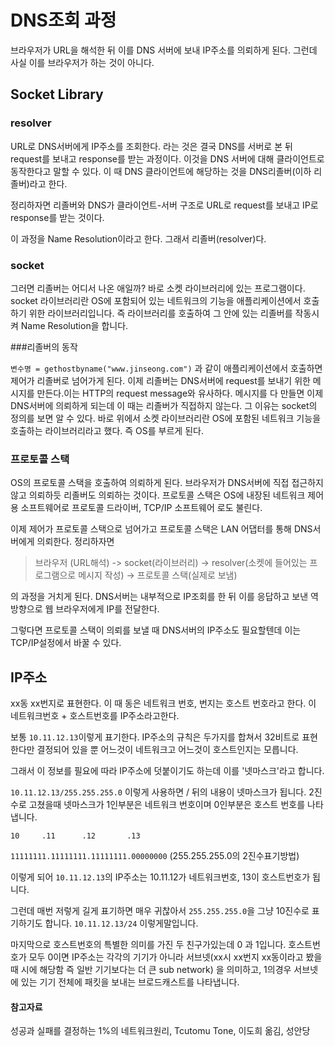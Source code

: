 # DNS조회 과정

브라우저가 URL을 해석한 뒤 이를 DNS 서버에 보내 IP주소를 의뢰하게 된다. 그런데 사실 이를 브라우저가 하는 것이 아니다.

## Socket Library

### resolver

URL로 DNS서버에게 IP주소를 조회한다. 라는 것은 결국 DNS를 서버로 본 뒤 request를 보내고 response를 받는 과정이다. 이것을 DNS 서버에 대해 클라이언트로 동작한다고 말할 수 있다. 이 때 DNS 클라이언트에 해당하는 것을 DNS리졸버(이하 리졸버)라고 한다. 

정리하자면 리졸버와 DNS가 클라이언트-서버 구조로 URL로 request를 보내고 IP로 response를 받는 것이다.

이 과정을 Name Resolution이라고 한다. 그래서 리졸버(resolver)다.

### socket

그러면 리졸버는 어디서 나온 애일까? 바로 소켓 라이브러리에 있는 프로그램이다. socket 라이브러리란 OS에 포함되어 있는 네트워크의 기능을 애플리케이션에서 호출하기 위한 라이브러리입니다. 즉 라이브러리를 호출하여 그 안에 있는 리졸버를 작동시켜 Name Resolution을 합니다.

###리졸버의 동작

`변수명 = gethostbyname("www.jinseong.com")` 과 같이 애플리케이션에서 호출하면 제어가 리졸버로 넘어가게 된다. 이제 리졸버는 DNS서버에 request를 보내기 위한 메시지를 만든다.이는 HTTP의 request message와 유사하다. 메시지를 다 만들면 이제 DNS서버에 의뢰하게 되는데 이 때는 리졸버가 직접하지 않는다. 그 이유는 socket의 정의를 보면 알 수 있다. 바로 위에서 소켓 라이브러리란 OS에 포함된 네트워크 기능을 호출하는 라이브러리라고 했다. 즉 OS를 부르게 된다. 

### 프로토콜 스택

OS의 프로토콜 스택을 호출하여 의뢰하게 된다. 브라우저가 DNS서버에 직접 접근하지 않고 의뢰하듯 리졸버도 의뢰하는 것이다. 프로토콜 스택은 OS에 내장된 네트워크 제어용 소프트웨어로 프로토콜 드라이버, TCP/IP 소프트웨어 로도 불린다.

이제 제어가 프로토콜 스택으로 넘어가고 프로토콜 스택은 LAN 어댑터를 통해 DNS서버에게 의뢰한다.  정리하자면

> 브라우저 (URL해석) -> socket(라이브러리) -> resolver(소켓에 들어있는 프로그램으로 메시지 작성) -> 프로토콜 스택(실제로 보냄)

의  과정을 거치게 된다. DNS서버는 내부적으로 IP조회를 한 뒤 이를 응답하고 보낸 역방향으로 웹 브라우저에게 IP를 전달한다.

그렇다면 프로토콜 스택이 의뢰를 보낼 때 DNS서버의 IP주소도 필요할텐데 이는 TCP/IP설정에서 바꿀 수 있다.

## IP주소

xx동 xx번지로 표현한다. 이 때 동은 네트워크 번호, 번지는 호스트 번호라고 한다.  이 네트워크번호 + 호스트번호를 IP주소라고한다.

보통 `10.11.12.13`이렇게 표기한다. IP주소의 규칙은 두가지를 합쳐서 32비트로 표현한다만 결정되어 있을 뿐 어느것이 네트워크고 어느것이 호스트인지는 모릅니다.

그래서 이 정보를 필요에 따라 IP주소에 덧붙이기도 하는데 이를 '넷마스크'라고 합니다.

`10.11.12.13/255.255.255.0` 이렇게 사용하면 / 뒤의 내용이 넷마스크가 됩니다. 2진수로 고쳤을때 넷마스크가 1인부분은 네트워크 번호이며 0인부분은 호스트 번호를 나타냅니다.

`10     .11      .12       .13`

`11111111.11111111.11111111.00000000` (255.255.255.0의 2진수표기방법)

이렇게 되어 `10.11.12.13`의 IP주소는 10.11.12가 네트워크번호, 13이 호스트번호가 됩니다.

그런데 매번 저렇게 길게 표기하면 매우 귀찮아서 `255.255.255.0`을 그냥 10진수로 표기하기도 합니다. `10.11.12.13/24` 이렇게말입니다.

마지막으로 호스트번호의 특별한 의미를 가진 두 친구가있는데 0 과 1입니다. 호스트번호가 모두 0이면 IP주소는 각각의 기기가 아니라 서브넷(xx시 xx번지 xx동이라고 봤을 때 시에 해당함 즉 일반 기기보다는 더 큰 sub network) 을 의미하고, 1의경우 서브넷에 있는 기기 전체에 패킷을 보내는 브로드캐스트를 나타냅니다.

#### 참고자료

성공과 실패를 결정하는 1%의 네트워크원리, Tcutomu Tone, 이도희 옮김, 성안당